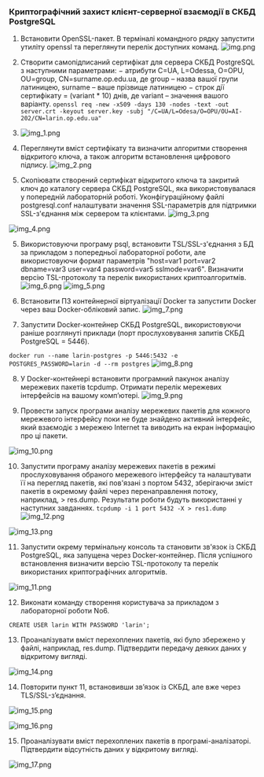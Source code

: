 ### Криптографічний захист клієнт-серверної взаємодії в СКБД PostgreSQL


1. Встановити OpenSSL-пакет. В терміналі командного рядку запустити утиліту openssl та переглянути перелік доступних команд.
![img.png](img/img.png)

2. Створити самопідписаний сертифікат для сервера СКБД PostgreSQL з наступними параметрами:  − атрибути C=UA, L=Odessa, O=OPU, OU=group, CN=surname.op.edu.ua, де group – назва вашої групи латиницею, surname – ваше прізвище латиницею − строк дії сертифікату = (variant * 10) днів, де variant – значення вашого варіанту.
   `openssl req -new -x509 -days 130 -nodes -text -out server.crt -keyout server.key -subj "/C=UA/L=Odesa/O=OPU/OU=AI-202/CN=larin.op.edu.ua"`
3. ![img_1.png](img/img_1.png)   

3. Переглянути вміст сертифікату та визначити алгоритми створення відкритого ключа, а також алгоритм встановлення цифрового підпису.
![img_2.png](img/img_2.png)
4. Скопіювати створений сертифікат відкритого ключа та закритий ключ до каталогу сервера СКБД PostgreSQL, яка використовувалася у попередній лабораторній роботі. Уконфігураційному файлі postgresql.conf налаштувати значення SSL-параметрів для підтримки SSL-з'єднання між сервером та клієнтами.
![img_3.png](img/img_3.png)

![img_4.png](img/img_4.png)

5. Використовуючи програму psql, встановити TSL/SSL-з'єднання з БД за прикладом з попередньої лабораторної роботи, але використовуючи формат параметрів "host=var1 port=var2 dbname=var3 user=var4 password=var5 sslmode=var6". Визначити версію TSL-протоколу та перелік використаних криптоалгоритмів.
![img_6.png](img/img_6.png)
![img_5.png](img/img_5.png)

6. Встановити ПЗ контейнерної віртуалізації Docker та запустити Docker через ваш Docker-обліковий запис.
![img_7.png](img/img_7.png)

7. Запустити Docker-контейнер СКБД PostgreSQL, використовуючи раніше розглянуті приклади (порт прослуховування запитів СКБД PostgreSQL = 5446).

`docker run --name larin-postgres -p 5446:5432 -e POSTGRES_PASSWORD=larin -d --rm postgres`
![img_8.png](img/img_8.png)

8. У Docker-контейнері встановити програмний пакунок аналізу мережевих пакетів tcpdump. Отримати перелік мережевих інтерфейсів на вашому комп’ютері.
![img_9.png](img/img_9.png)

9. Провести запуск програми аналізу мережевих пакетів для кожного мережевого інтерфейсу поки не буде знайдено активний інтерфейс, який взаємодіє з мережею Internet та виводить на екран інформацію про ці пакети.

![img_10.png](img/img_10.png)

10. Запустити програму аналізу мережевих пакетів в режимі прослуховування обраного мережевого інтерфейсу та налаштувати її на перегляд пакетів, які пов'язані з портом 5432, зберігаючи зміст пакетів в окремому файлі через перенаправлення потоку, наприклад, > res.dump. Результати роботи будуть використанні у наступних завданнях.
    `tcpdump -i 1 port 5432 -X > res1.dump`
![img_12.png](img/img_12.png)

![img_13.png](img/img_13.png)


11. Запустити окрему термінальну консоль та становити зв'язок із СКБД PostgreSQL, яка запущена через Docker-контейнер. Після успішного встановлення визначити версію TSL-протоколу та перелік використаних криптографічних алгоритмів.

![img_11.png](img/img_11.png)

12. Виконати команду створення користувача за прикладом з лабораторної роботи No6.

`CREATE USER larin WITH PASSWORD 'larin';
`

13. Проаналізувати вміст перехоплених пакетів, які було збережено у файлі, наприклад, res.dump. Підтвердити передачу деяких даних у відкритому вигляді.

![img_14.png](img/img_14.png)

14. Повторити пункт 11, встановивши зв’язок із СКБД, але вже через TLS/SSL-з’єднання.

![img_15.png](img/img_15.png)

![img_16.png](img/img_16.png)


15. Проаналізувати вміст перехоплених пакетів в програмі-аналізаторі. Підтвердити відсутність даних у відкритому вигляді.

![img_17.png](img/img_17.png)
